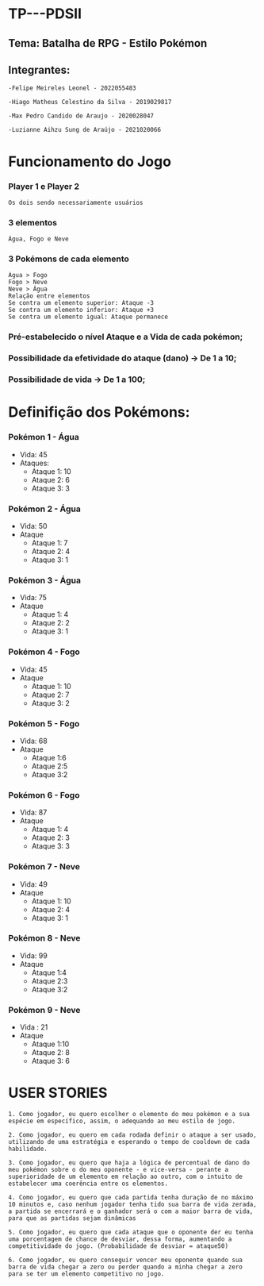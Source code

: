 #
# TP---PDSII

## Tema: Batalha de RPG - Estilo Pokémon
## Integrantes:
    -Felipe Meireles Leonel - 2022055483

    -Hiago Matheus Celestino da Silva - 2019029817

    -Max Pedro Candido de Araujo - 2020028047

    -Luzianne Aihzu Sung de Araújo - 2021020066

#

# Funcionamento do Jogo
### Player 1 e Player 2
    Os dois sendo necessariamente usuários
### 3 elementos
    Água, Fogo e Neve
### 3 Pokémons de cada elemento
    Água > Fogo
    Fogo > Neve
    Neve > Água 
    Relação entre elementos
    Se contra um elemento superior: Ataque -3
    Se contra um elemento inferior: Ataque +3
    Se contra um elemento igual: Ataque permanece 

### Pré-estabelecido o nível Ataque e a Vida de cada pokémon;
### Possibilidade da efetividade do ataque (dano) -> De 1 a 10;
### Possibilidade de vida -> De 1 a 100;
#
# Definifição dos Pokémons:
### Pokémon 1 - Água
- Vida: 45
- Ataques:
    - Ataque 1: 10
    - Ataque 2: 6
    - Ataque 3: 3
### Pokémon 2 - Água
- Vida: 50
- Ataque
    - Ataque 1: 7
    - Ataque 2: 4
    - Ataque 3: 1
### Pokémon 3 - Água
- Vida: 75
- Ataque
    - Ataque 1: 4
    - Ataque 2: 2
    - Ataque 3: 1
### Pokémon 4 - Fogo
- Vida: 45
- Ataque 	
    - Ataque 1: 10
    - Ataque 2: 7
    - Ataque 3: 2
### Pokémon 5  - Fogo
- Vida: 68
- Ataque 
    - Ataque 1:6
    - Ataque 2:5
    - Ataque 3:2
### Pokémon 6 - Fogo
- Vida: 87
- Ataque 
    - Ataque 1: 4
    - Ataque 2: 3
    - Ataque 3: 3
### Pokémon 7 - Neve
- Vida: 49
- Ataque 
    - Ataque 1: 10
    - Ataque 2: 4
    - Ataque 3: 1
### Pokémon 8 - Neve
- Vida: 99
- Ataque
    - Ataque 1:4
    - Ataque 2:3
    - Ataque 3:2
### Pokémon 9 - Neve
- Vida : 21
- Ataque 
    - Ataque 1:10
    - Ataque 2: 8 
    - Ataque 3: 6

#
# USER STORIES 

    1. Como jogador, eu quero escolher o elemento do meu pokémon e a sua espécie em específico, assim, o adequando ao meu estilo de jogo.

    2. Como jogador, eu quero em cada rodada definir o ataque a ser usado, utilizando de uma estratégia e esperando o tempo de cooldown de cada habilidade.

    3. Como jogador, eu quero que haja a lógica de percentual de dano do meu pokémon sobre o do meu oponente - e vice-versa - perante a superioridade de um elemento em relação ao outro, com o intuito de estabelecer uma coerência entre os elementos.
    
    4. Como jogador, eu quero que cada partida tenha duração de no máximo 10 minutos e, caso nenhum jogador tenha tido sua barra de vida zerada, a partida se encerrará e o ganhador será o com a maior barra de vida, para que as partidas sejam dinâmicas

    5. Como jogador, eu quero que cada ataque que o oponente der eu tenha uma porcentagem de chance de desviar, dessa forma, aumentando a competitividade do jogo. (Probabilidade de desviar = ataque50)

    6. Como jogador, eu quero conseguir vencer meu oponente quando sua barra de vida chegar a zero ou perder quando a minha chegar a zero para se ter um elemento competitivo no jogo.
